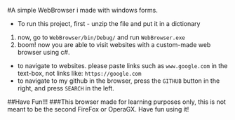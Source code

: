 #A simple WebBrowser i made with windows forms.

- To run this project, first - unzip the file and put it in a dictionary
1. now, go to `WebBrowser/bin/Debug/` and run `WebBrowser.exe`
2. boom! now you are able to visit websites with a custom-made web browser using c#.
- to navigate to websites. please paste links such as `www.google.com` in the text-box, not links like: `https://google.com`
- to navigate to my github in the browser, press the `GITHUB` button in the right, and  press `SEARCH` in the left.

##Have Fun!!!
###This browser made for learning purposes only, this is not meant to be the second FireFox or OperaGX. Have fun using it!
